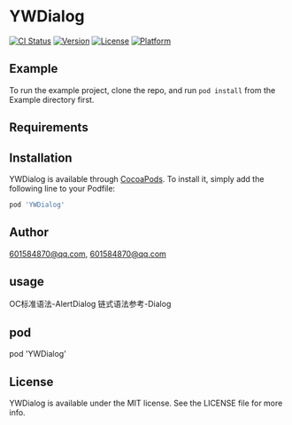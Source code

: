# YWDialog

[![CI Status](https://img.shields.io/travis/601584870@qq.com/YWDialog.svg?style=flat)](https://travis-ci.org/601584870@qq.com/YWDialog)
[![Version](https://img.shields.io/cocoapods/v/YWDialog.svg?style=flat)](https://cocoapods.org/pods/YWDialog)
[![License](https://img.shields.io/cocoapods/l/YWDialog.svg?style=flat)](https://cocoapods.org/pods/YWDialog)
[![Platform](https://img.shields.io/cocoapods/p/YWDialog.svg?style=flat)](https://cocoapods.org/pods/YWDialog)

## Example

To run the example project, clone the repo, and run `pod install` from the Example directory first.

## Requirements

## Installation

YWDialog is available through [CocoaPods](https://cocoapods.org). To install
it, simply add the following line to your Podfile:

```ruby
pod 'YWDialog'
```

## Author

601584870@qq.com, 601584870@qq.com

## usage
OC标准语法-AlertDialog
链式语法参考-Dialog

## pod
pod 'YWDialog'

## License

YWDialog is available under the MIT license. See the LICENSE file for more info.
